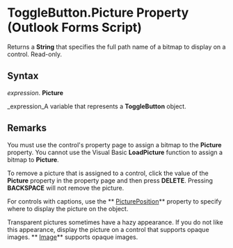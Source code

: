 
# ToggleButton.Picture Property (Outlook Forms Script)

Returns a  **String** that specifies the full path name of a bitmap to display on a control. Read-only.


## Syntax

 _expression_. **Picture**

 _expression_A variable that represents a  **ToggleButton** object.


## Remarks

You must use the control's property page to assign a bitmap to the  **Picture** property. You cannot use the Visual Basic **LoadPicture** function to assign a bitmap to **Picture**.

To remove a picture that is assigned to a control, click the value of the  **Picture** property in the property page and then press **DELETE**. Pressing  **BACKSPACE** will not remove the picture.

For controls with captions, use the  ** [PicturePosition](c13513d8-87dc-795d-adbd-bbb5335524ad.md)** property to specify where to display the picture on the object.

Transparent pictures sometimes have a hazy appearance. If you do not like this appearance, display the picture on a control that supports opaque images.  ** [Image](d2bcc281-6af0-5bbf-fa7f-ac581dbcf5dc.md)** supports opaque images.

